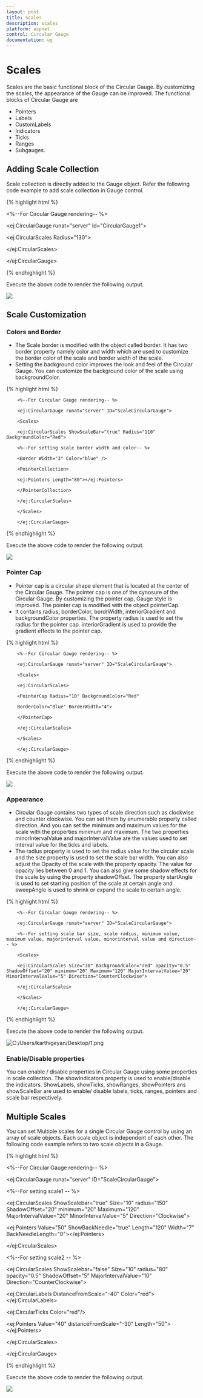 ```yaml
---
layout: post
title: Scales
description: scales
platform: aspnet
control: Circular Gauge
documentation: ug
---
```


# Scales

Scales are the basic functional block of the Circular Gauge. By customizing the scales, the appearance of the Gauge can be improved. The functional blocks of Circular Gauge are 

* Pointers
* Labels
* CustomLabels
* Indicators
* Ticks
* Ranges
* Subgauges.



## Adding Scale Collection

Scale collection is directly added to the Gauge object. Refer the following code example to add scale collection in Gauge control.


{% highlight html %}

<%--For Circular Gauge rendering-- %>

<ej:CircularGauge runat="server" Id="CircularGauge1">

<Scales>

<ej:CircularScales  Radius="130">

</ej:CircularScales>

</Scales>

</ej:CircularGauge>

{% endhighlight %}

Execute the above code to render the following output.

 ![](Scales_images/Scales_img1.png)





## Scale Customization

### Colors and Border

* The Scale border is modified with the object called border. It has two border property namely color and width which are used to customize the border color of the scale and border width of the scale. 
* Setting the background color improves the look and feel of the Circular Gauge. You can customize the background color of the scale using backgroundColor. 

{% highlight html %}

        <%--For Circular Gauge rendering-- %>

        <ej:CircularGauge runat="server" ID="ScaleCircularGauge">

        <Scales>

        <ej:CircularScales ShowScaleBar="true" Radius="110" BackgroundColor="Red">

        <%--For setting scale border width and color-- %>

        <Border Width="3" Color="blue" />

        <PointerCollection>

        <ej:Pointers Length="80"></ej:Pointers>

        </PointerCollection>

        </ej:CircularScales>

        </Scales>

        </ej:CircularGauge>

{% endhighlight %}

Execute the above code to render the following output.



 ![](Scales_images/Scales_img2.png)


### Pointer Cap

* Pointer cap is a circular shape element that is located at the center of the Circular Gauge. The pointer cap is one of the cynosure of the Circular Gauge. By customizing the pointer cap, Gauge style is improved. The pointer cap is modified with the object pointerCap. 
* It contains radius, borderColor, bordrWidth, interiorGradient and backgroundColor properties. The property radius is used to set the radius for the pointer cap. interiorGradient is used to provide the gradient effects to the pointer cap.

{% highlight html %}

        <%--For Circular Gauge rendering-- %>

        <ej:CircularGauge runat="server" ID="ScaleCircularGauge">

        <Scales>

        <ej:CircularScales>

        <PointerCap Radius="10" BackgroundColor="Red"

        BorderColor="Blue" BorderWidth="4">

        </PointerCap>

        </ej:CircularScales>

        </Scales>

        </ej:CircularGauge>

{% endhighlight %}

Execute the above code to render the following output.

 ![](Scales_images/Scales_img3.png) 



### Appearance

* Circular Gauge contains two types of scale direction such as clockwise and counter clockwise. You can set them by enumerable property called direction. And you can set the minimum and maximum values for the scale with the properties minimum and maximum. The two properties minorIntervalValue and majorIntervalValue are the values used to set interval value for the ticks and labels. 
* The radius property is used to set the radius value for the circular scale and the size property is used to set the scale bar width. You can also adjust the Opacity of the scale with the property opacity. The value for opacity lies between 0 and 1. You can also give some shadow effects for the scale by using the property shadowOffset. The property startAngle is used to set starting position of the scale at certain angle and sweepAngle is used to shrink or expand the scale to certain angle. 


{% highlight html %}




        <%--For Circular Gauge rendering-- %>

        <ej:CircularGauge runat="server" ID="ScaleCircularGauge">

        <%--For setting scale bar size, scale radius, minimum value, maximum value, majorinterval value, minorinterval value and direction-- %>

        <Scales>

        <ej:CircularScales Size="30" BackgroundColor="red" opacity="0.5" ShadowOffset="20" minimum="20" Maximum="120" MajorIntervalValue="20" MinorIntervalValue="5" Direction="CounterClockwise">

        </ej:CircularScales>

        </Scales>

        </ej:CircularGauge>

{% endhighlight %}

Execute the above code to render the following output.

 ![C:/Users/karthigeyan/Desktop/1.png](Scales_images/Scales_img4.png)





### Enable/Disable properties

You can enable / disable properties in Circular Gauge using some properties in scale collection. The showIndicators property is used to enable/disable the indicators. ShowLabels, showTicks, showRanges, showPointers ans showScaleBar are used to enable/ disable labels, ticks, ranges, pointers and scale bar respectively. 



## Multiple Scales

You can set Multiple scales for a single Circular Gauge control by using an array of scale objects. Each scale object is independent of each other. The following code example refers to two scale objects in a Gauge.


{% highlight html %}




<%--For Circular Gauge rendering-- %>

<ej:CircularGauge runat="server" ID="ScaleCircularGauge">

<Scales>

<%--For setting scale1 -- %>

<ej:CircularScales ShowScalebar="true" Size="10" radius="150" ShadowOffset="20" minimum="20" Maximum="120" MajorIntervalValue="20" MinorIntervalValue="5" Direction="Clockwise">

<PointerCollection>

<ej:Pointers Value="50" ShowBackNeedle="true" Length="120" Width="7" BackNeedleLength="0"></ej:Pointers>

</PointerCollection>

</ej:CircularScales>

<%--For setting scale2 -- %>



<ej:CircularScales ShowScalebar="false" Size="10" radius="80" opacity="0.5" ShadowOffset="5" MajorIntervalValue="10"  Direction="CounterClockwise">

<labelCollection>

<ej:CircularLabels DistanceFromScale="-40" Color="red"></ej:CircularLabels>

</labelCollection>

<TickCollection>

<ej:CircularTicks Color="red"/>

</TickCollection>

<PointerCollection>

<ej:Pointers Value="40" distanceFromScale="-30" Length="50"></ej:Pointers>

</PointerCollection>

</ej:CircularScales>

</Scales>

</ej:CircularGauge>


{% endhighlight %}




Execute the above code to render the following output.

 ![](Scales_images/Scales_img5.png)





